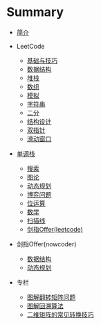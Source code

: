 # Summary

* [简介](README.md)

* LeetCode

  * [基础与技巧](/docs/leetcode/classify/basic_skill.md)
  * [数据结构](/docs/leetcode/classify/structure.md)
  * [堆栈](/docs/leetcode/classify/heap_stack.md)
  * [数组](/docs/leetcode/classify/array.md)
  * [模拟](/docs/leetcode/classify/simulation.md)
  * [字符串](/docs/leetcode/classify/string.md)
  * [二分](/docs/leetcode/classify/binary_search.md)
  * [结构设计](/docs/leetcode/classify/structure_design.md)
  * [双指针](/docs/leetcode/classify/two_pointers.md)
  * [滑动窗口](/docs/leetcode/classify/sliding_window.md)
* [单调栈](/docs/leetcode/classify/monotonic_stack.md)
  * [搜索](/docs/leetcode/classify/search.md)
  * [图论](/docs/leetcode/classify/graph.md)
  * [动态规划](/docs/leetcode/classify/dynamic_programing.md)
  * [博弈问题](/docs/leetcode/classify/game_problem.md)
  * [位运算](/docs/leetcode/classify/bit.md)
  * [数学](/docs/leetcode/classify/math.md)
  * [扫描线](/docs/leetcode/classify/sweep_line.md)
  * [剑指Offer(leetcode)](/docs/leetcode/swordoffer/swordoffer.md)

* 剑指Offer(nowcoder)
  * [数据结构](/docs/swordoffer/structure.md)
  * [动态规划](/docs/swordoffer/dynamic_programing.md)

* 专栏

  * [图解翻转矩阵问题](/docs/articles/data_structures/matrix/图解翻转矩阵问题.md)
  * [图解回溯算法](/docs/articles/algorithm/backtracing/图解回溯算法.md)
  * [二维矩阵的常见转换技巧](/docs/articles/data_structures/matrix/二维矩阵的常见转换技巧.md)

